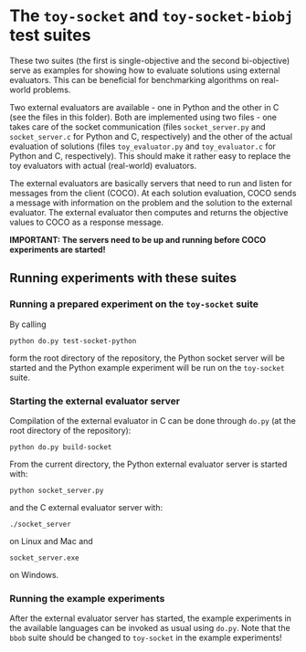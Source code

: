 # The `toy-socket` and `toy-socket-biobj` test suites

These two suites (the first is single-objective and the second bi-objective) serve as 
examples for showing how to evaluate solutions using external evaluators. This can be 
beneficial for benchmarking algorithms on real-world problems.

Two external evaluators are available - one in Python and the other in C (see the files
in this folder). Both are implemented using two files - one takes care of the socket 
communication (files `socket_server.py` and `socket_server.c` for Python and C, respectively) 
and the other of the actual evaluation of solutions (files `toy_evaluator.py` and 
`toy_evaluator.c` for Python and C, respectively). This should make it rather easy to 
replace the toy evaluators with actual (real-world) evaluators. 

The external evaluators are basically servers that need to run and listen for messages
from the client (COCO). At each solution evaluation, COCO sends a message with information
on the problem and the solution to the external evaluator. The external evaluator then 
computes and returns the objective values to COCO as a response message. 

**IMPORTANT: The servers need to be up and running before COCO experiments are started!**

## Running experiments with these suites

### Running a prepared experiment on the `toy-socket` suite
By calling

````
python do.py test-socket-python
````

form the root directory of the repository, the Python socket server will be started and the Python example experiment will be run on the `toy-socket` suite. 

### Starting the external evaluator server 

Compilation of the external evaluator in C can be done through `do.py` (at the root directory
of the repository):

````
python do.py build-socket
````

From the current directory, the Python external evaluator server is started with:

````
python socket_server.py
````

and the C external evaluator server with:

````
./socket_server
````

on Linux and Mac and

````
socket_server.exe
````

on Windows.

### Running the example experiments

After the external evaluator server has started, the example experiments in the available
languages can be invoked as usual using `do.py`. Note that the `bbob` suite should be 
changed to `toy-socket` in the example experiments!
